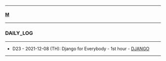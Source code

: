 
---

#### [M](https://github.com/ttltrk/TTT/blob/master/menu.md)

---

### DAILY_LOG

---

- D23 - 2021-12-08 (TH): Django for Everybody - 1st hour - [DJANGO](https://github.com/ttltrk/TTT/blob/master/PY/WEB/DJANGO/DJANGO.md)

---
